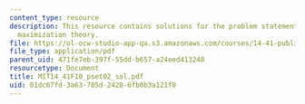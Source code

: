 ```yaml
---
content_type: resource
description: This resource contains solutions for the problem statements related to  utility
  maximization theory.
file: https://ol-ocw-studio-app-qa.s3.amazonaws.com/courses/14-41-public-finance-and-public-policy-fall-2010/01dc67fd3a63785d24286fb0b3a121f0_MIT14_41F10_pset02_sol.pdf
file_type: application/pdf
parent_uid: 471fe7eb-397f-55dd-b657-a24eed413248
resourcetype: Document
title: MIT14_41F10_pset02_sol.pdf
uid: 01dc67fd-3a63-785d-2428-6fb0b3a121f0
---
```

